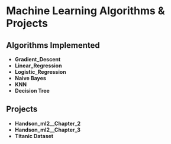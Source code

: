 # Machine Learning Algorithms & Projects

## Algorithms Implemented
- **Gradient_Descent**
- **Linear_Regression**
- **Logistic_Regression**
- **Naive Bayes**
- **KNN**
- **Decision Tree**

## Projects
- **Handson_ml2__Chapter_2**
- **Handson_ml2__Chapter_3**
- **Titanic Dataset**
